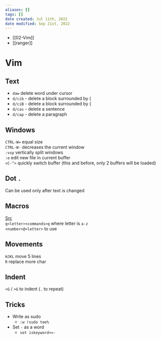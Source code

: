 ```yaml
---
aliases: []
tags: [] 
date created: Jul 11th, 2022
date modified: Sep 21st, 2022
---
```

- [[02-Vim]]
- [[ranger]]
# Vim
## Text
- `daw` delete word under cursor
- `d/cib` - delete a block surrounded by (
- `d/ciB` - delete a block surrounded by {
- `d/cas` - delete a sentence
- `d/cap` - delete a paragraph

## Windows
`CTRL-W=` equal size  
`CTRL-W-` decreases the current window  
`:vsp` vertically split windows  
`:e` edit new file in current buffer  
`<C-^>` quickly switch buffer (this and before, only 2 buffers will be loaded)

## Dot `.`
Can be used only after text is changed

## Macros
[Src](https://vim.fandom.com/wiki/Macros)  
`q<letter><commands>q` where letter is `a-z`  
`<number>@<letter>` to use

## Movements
`HJKL` move 5 lines  
`R` replace more char
	
## Indent
`<G` / `>G` to indent (`.` to repeat)

## Tricks
- Write as sudo
	- `:w !sudo tee%`
- Set `-` as a word
	- `set iskeyword+=-`